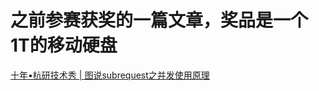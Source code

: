 # 之前参赛获奖的一篇文章，奖品是一个1T的移动硬盘 #

[十年•杭研技术秀 | 图说subrequest之并发使用原理](https://sq.163yun.com/blog/article/154752789735784448)